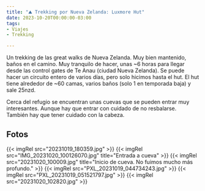 ```yaml
---
title: "⛰ Trekking por Nueva Zelanda: Luxmore Hut"
date: 2023-10-20T00:00:00-03:00
tags:
- Viajes
- Trekking

---
```


Un trekking de las great walks de Nueva Zelanda. Muy bien mantenido, baños en el camino. Muy tranquilo de hacer, unas ~6 horas para llegar desde las control gates de Te Anau (ciudad Nueva Zelanda). Se puede hacer un circuito entero de varios días, pero solo hicimos hasta el hut. El hut tiene alrededor de ~60 camas, varios baños (solo 1 en temporada baja) y sale 25nzd.

Cerca del refugio se encuentran unas cuevas que se pueden entrar muy interesantes. Aunque hay que entrar con cuidado de no resbalarse. También hay que tener cuidado con la cabeza.

## Fotos

{{< imgRel src="20231019_180359.jpg" >}}
{{< imgRel src="IMG_20231020_100126070.jpg" title="Entrada a cueva" >}}
{{< imgRel src="20231020_100009.jpg" title="Inicio de cueva. No fuimos mucho más profundo." >}}
{{< imgRel src="PXL_20231019_044734243.jpg" >}}
{{< imgRel src="PXL_20231019_051521797.jpg" >}}
{{< imgRel src="20231020_102820.jpg" >}}

